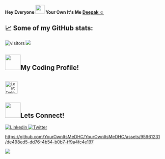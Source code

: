 <!--**Hey Everyone**  <img src="https://github.com/TheDudeThatCode/TheDudeThatCode/blob/master/Assets/Hi.gif" width="29"> **Your Own It's Me** [**Deepak ☺**](https://linktr.ee/DeepakChourasiya) -->

**Hey Everyone**  <img src="https://github.com/TheDudeThatCode/TheDudeThatCode/blob/master/Assets/Hi.gif" width="29"> **Your Own It's Me** [**Deepak ☺**](https://endearing-genie-98de4c.netlify.app/) 

<!-- - 👋 Hi, I’m @YourOwnItsMeDHC
- 👀 I’m interested in ...
- 🌱 I’m currently learning ...
- 💞️ I’m looking to collaborate on ...
- 📫 How to reach me ...
 -->
<!---
YourOwnItsMeDHC/YourOwnItsMeDHC is a ✨ special ✨ repository because its `README.md` (this file) appears on your GitHub profile.
You can click the Preview link to take a look at your changes.
--->


## 📈 Some of my GitHub stats:
![visitors](https://visitor-badge.laobi.icu/badge?page_id=YourOwnItsMeDHC.YourOwnItsMeDHC)
![](https://komarev.com/ghpvc/?username=YourOwnItsMeDHC&style=flat-square)

## <img src="https://media.giphy.com/media/MIGbtLZoVjbl0bYbAd/giphy.gif" width="50px">My Coding Profile!

<code> <a href="https://leetcode.com/deepakchourasiya7980/"><img width="40px" src="https://img.icons8.com/external-tal-revivo-color-tal-revivo/96/000000/external-level-up-your-coding-skills-and-quickly-land-a-job-logo-color-tal-revivo.png" title="LeetCode Profile"/></a> </code>



## <img src="https://media.giphy.com/media/KcnlGHBpnKnjZIuCMv/giphy.gif" width="50px">Lets Connect!
<a href="https://www.linkedin.com/in/deepak-chourasiya-079204216/">
<img alt="Linkedin" src="https://img.shields.io/badge/-Linkedin-f2f478?logo=LinkedIn&logoColor=2a6f96&style=for-the-badge">
 </a>
 <a href="https://twitter.com/DeepakC97495823">
<img alt="Twitter" src="https://img.shields.io/badge/-Twitter-blue?logo=Twitter&logoColor=white&style=for-the-badge"> </a>


<!-- https://user-images.githubusercontent.com/95961231/154790267-782a91e3-4026-4b0e-9091-510a0a20f591.mp4 -->


https://github.com/YourOwnItsMeDHC/YourOwnItsMeDHC/assets/95961231/de498ed5-dd76-4b54-b0b7-ff9a4fc4e197


<img src="https://github.com/TheDudeThatCode/TheDudeThatCode/blob/master/Assets/dino.gif">

